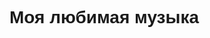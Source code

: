 <html>
 <head>
  <meta charset="utf-8">
  <title>font-style</title>
  <style>
   .text {
    text-align:  center;
   }
  </style>
  <style>
   h1 {
    font-family: Verdana, Arial, Helvetica, sans-serif; /* Рубленый шрифт заголовка */
   } 
  </style>
 </head>
 <body> 
  <h1>Моя любимая музыка</h1>
 </body>
</html>
